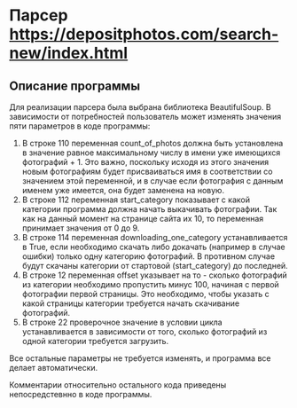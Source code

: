 # Парсер https://depositphotos.com/search-new/index.html
## Описание программы
Для реализации парсера была выбрана библиотека BeautifulSoup.
В зависимости от потребностей пользователь может изменять значения пяти параметров в коде программы:
1. В строке 110 переменная count_of_photos должна быть установлена в значение равное максимальному числу в имени уже имеющихся фотографий + 1. Это важно, поскольку исходя из этого значения новым фотографиям будет присваиваться имя в соответствии со значением этой переменной, и в случае если фотография с данным именем уже имеется, она будет заменена на новую.
2. В строке 112 переменная start_category показывает с какой категории программа должна начать выкачивать фотографии. Так как на данный момент на странице сайта их 10, то переменная принимает значения от 0 до 9.
3. В строке 114 переменная downloading_one_category устанавливается в True, если необходимо скачать либо докачать (например в случае ошибки) только одну категорию фотографий. В противном случае будут скачаны категории от стартовой (start_category) до последней.
4. В строке 12 переменная offset указывает на то - сколько фотографий из категории необходимо пропустить минус 100, начиная с первой фотографии первой страницы. Это необходимо, чтобы указать с какой страницы категории требуется начать скачивание фотографий.
5. В строке 22 проверочное значение в условии цикла устанавливается в зависимости от того, сколько фотографий из одной категории требуется загрузить.

Все остальные параметры не требуется изменять, и программа все делает автоматически.

Комментарии относительно остального кода приведены непосредстевнно в коде программы.

